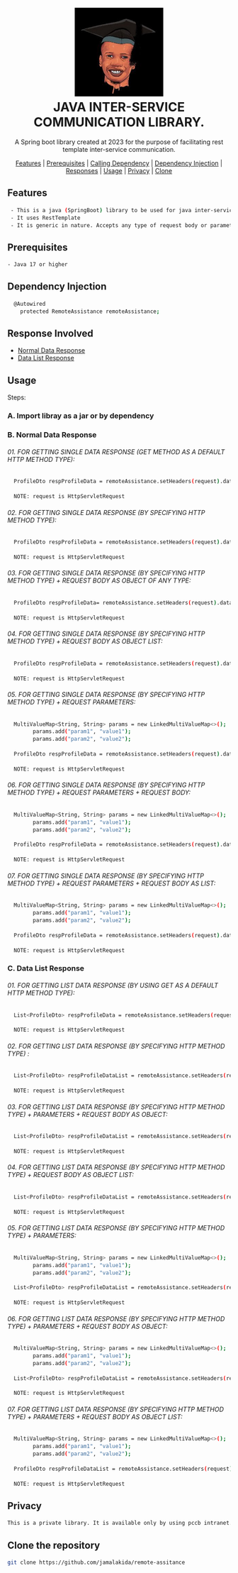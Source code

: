 <h1 align="center">
  <br>
  <img src="jamal.jpg" alt="Jamal Logo" width="200">
  <br>
  JAVA INTER-SERVICE COMMUNICATION LIBRARY.
  <br>
</h1>

<p align="center">
  A Spring boot library created at 2023 for the purpose of facilitating rest template inter-service communication.
</p>

<p align="center">
  <a href="#features">Features</a> |
  <a href="#prerequisites">Prerequisites</a> |
  <a href="./CALLING_GITHUB_JAVA_DEPENDENCY.txt">Calling Dependency</a> |
  <a href="#dependencyInjection">Dependency Injection</a> |
  <a href="#responses">Responses</a> |
  <a href="#usage-single-data">Usage</a> |
  <a href="#privacy">Privacy</a> |
  <a href="#clone">Clone </a> 
</p>


## Features
<a id="features"></a>
```bash
 - This is a java (SpringBoot) library to be used for java inter-service communication
 - It uses RestTemplate
 - It is generic in nature. Accepts any type of request body or parameter and response
```

## Prerequisites
<a id="prerequisites"></a>
```bash
- Java 17 or higher
```

## Dependency Injection
<a id="dependencyInjection"></a>
```bash
  @Autowired
    protected RemoteAssistance remoteAssistance;
```

## Response Involved
<a id="responses"></a>
- <a href="#usage-single-data">Normal Data Response</a>
- <a href="#usage-list-data">Data List Response</a>

## Usage  
Steps: 
### A. Import libray as a jar or by dependency
### B. Normal Data Response
<a id="usage-single-data"></a>
###### 01. FOR GETTING SINGLE DATA RESPONSE (GET METHOD AS A DEFAULT HTTP METHOD TYPE):
```bash
  ProfileDto respProfileData = remoteAssistance.setHeaders(request).data("http://localhost:6666/app/data", ProfileDto.class);
 
  NOTE: request is HttpServletRequest
```

###### 02. FOR GETTING SINGLE DATA RESPONSE (BY SPECIFYING HTTP METHOD TYPE):
```bash
  ProfileDto respProfileData = remoteAssistance.setHeaders(request).data("http://localhost:6666/app/data", ProfileDto.class, HttpMethod.GET);
 
  NOTE: request is HttpServletRequest
```

###### 03. FOR GETTING SINGLE DATA RESPONSE (BY SPECIFYING HTTP METHOD TYPE) + REQUEST BODY AS OBJECT OF ANY TYPE:
```bash
  ProfileDto respProfileData= remoteAssistance.setHeaders(request).data("http://localhost:6666/app/data", ProfileDto.class, HttpMethod.POST, new Office("HQ"));
 
  NOTE: request is HttpServletRequest
```

###### 04. FOR GETTING SINGLE DATA RESPONSE (BY SPECIFYING HTTP METHOD TYPE) + REQUEST BODY AS OBJECT LIST:
```bash
  ProfileDto respProfileData = remoteAssistance.setHeaders(request).data("http://localhost:6666/app/data", ProfileDto.class, HttpMethod.POST, List.of("HQ","REGIONAL"));
 
  NOTE: request is HttpServletRequest
```

###### 05. FOR GETTING SINGLE DATA RESPONSE (BY SPECIFYING HTTP METHOD TYPE) + REQUEST PARAMETERS:
```bash
  MultiValueMap<String, String> params = new LinkedMultiValueMap<>();
        params.add("param1", "value1");
        params.add("param2", "value2");
        
  ProfileDto respProfileData = remoteAssistance.setHeaders(request).data("http://localhost:6666/app/data", ProfileDto.class, HttpMethod.POST, params);
 
  NOTE: request is HttpServletRequest
```

###### 06. FOR GETTING SINGLE DATA RESPONSE (BY SPECIFYING HTTP METHOD TYPE) + REQUEST PARAMETERS + REQUEST BODY:
```bash
  MultiValueMap<String, String> params = new LinkedMultiValueMap<>();
        params.add("param1", "value1");
        params.add("param2", "value2");
        
  ProfileDto respProfileData = remoteAssistance.setHeaders(request).data("http://localhost:6666/app/data", ProfileDto.class, HttpMethod.POST, params, new Office("HQ"));
 
  NOTE: request is HttpServletRequest
```

###### 07. FOR GETTING SINGLE DATA RESPONSE (BY SPECIFYING HTTP METHOD TYPE) + REQUEST PARAMETERS + REQUEST BODY AS LIST:
```bash
  MultiValueMap<String, String> params = new LinkedMultiValueMap<>();
        params.add("param1", "value1");
        params.add("param2", "value2");
        
  ProfileDto respProfileData = remoteAssistance.setHeaders(request).data("http://localhost:6666/app/data", ProfileDto.class, HttpMethod.POST, params, List.of("HQ","REGIONAL"));
 
  NOTE: request is HttpServletRequest
```
### C. Data List Response
<a id="usage-list-data"></a>
###### 01. FOR GETTING LIST DATA RESPONSE (BY USING GET AS A DEFAULT HTTP METHOD TYPE):
```bash
  List<ProfileDto> respProfileData = remoteAssistance.setHeaders(request).list("http://localhost:6666/app/data", ProfileDto.class);
 
  NOTE: request is HttpServletRequest
```

###### 02. FOR GETTING LIST DATA RESPONSE (BY SPECIFYING HTTP METHOD TYPE) :
```bash
  List<ProfileDto> respProfileDataList = remoteAssistance.setHeaders(request).list("http://localhost:6666/app/data", ProfileDto.class, HttpMethod.GET);
 
  NOTE: request is HttpServletRequest
```

###### 03. FOR GETTING LIST DATA RESPONSE (BY SPECIFYING HTTP METHOD TYPE) + PARAMETERS + REQUEST BODY AS OBJECT:
```bash
  List<ProfileDto> respProfileDataList = remoteAssistance.setHeaders(request).list("http://localhost:6666/app/data", ProfileDto.class, HttpMethod.POST, new Office("HQ"));
 
  NOTE: request is HttpServletRequest
```

###### 04. FOR GETTING LIST DATA RESPONSE (BY SPECIFYING HTTP METHOD TYPE) + REQUEST BODY AS OBJECT LIST:
```bash
  List<ProfileDto> respProfileDataList = remoteAssistance.setHeaders(request).list("http://localhost:6666/app/data", ProfileDto.class, HttpMethod.POST, List.of("HQ","REGIONAL"));
 
  NOTE: request is HttpServletRequest
```

###### 05. FOR GETTING LIST DATA RESPONSE (BY SPECIFYING HTTP METHOD TYPE) + PARAMETERS:
```bash
  MultiValueMap<String, String> params = new LinkedMultiValueMap<>();
        params.add("param1", "value1");
        params.add("param2", "value2");
        
  List<ProfileDto> respProfileDataList = remoteAssistance.setHeaders(request).list("http://localhost:6666/app/data", ProfileDto.class, HttpMethod.POST, params);
 
  NOTE: request is HttpServletRequest
```

###### 06. FOR GETTING LIST DATA RESPONSE (BY SPECIFYING HTTP METHOD TYPE) + PARAMETERS + REQUEST BODY AS OBJECT:
```bash
  MultiValueMap<String, String> params = new LinkedMultiValueMap<>();
        params.add("param1", "value1");
        params.add("param2", "value2");
        
  List<ProfileDto> respProfileDataList = remoteAssistance.setHeaders(request).list("http://localhost:6666/app/data", ProfileDto.class, HttpMethod.POST, params, new Office("HQ"));
 
  NOTE: request is HttpServletRequest
```

###### 07. FOR GETTING LIST DATA RESPONSE (BY SPECIFYING HTTP METHOD TYPE) + PARAMETERS + REQUEST BODY AS OBJECT LIST:
```bash
  MultiValueMap<String, String> params = new LinkedMultiValueMap<>();
        params.add("param1", "value1");
        params.add("param2", "value2");
        
  ProfileDto respProfileDataList = remoteAssistance.setHeaders(request).list("http://localhost:6666/app/data", ProfileDto.class, HttpMethod.POST, params, List.of("HQ","REGIONAL"));
 
  NOTE: request is HttpServletRequest
```


## Privacy
<a id="privacy"></a>
```bash
This is a private library. It is available only by using pccb intranet.
```

## Clone the repository
<a id="clone"></a>
```bash
git clone https://github.com/jamalakida/remote-assitance
```


